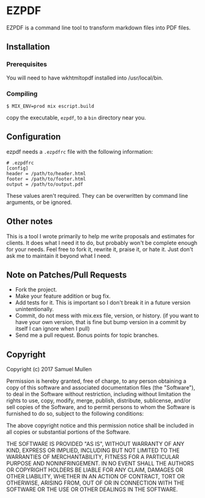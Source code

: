 # EZPDF

EZPDF is a command line tool to transform markdown files into PDF files.

## Installation

### Prerequisites

You will need to have wkhtmltopdf installed into /usr/local/bin. 

### Compiling

```
$ MIX_ENV=prod mix escript.build
```

copy the executable, `ezpdf`, to a `bin` directory near you.

## Configuration

ezpdf needs a `.ezpdfrc` file with the following information:

```
# .ezpdfrc
[config]
header = /path/to/header.html
footer = /path/to/footer.html
output = /path/to/output.pdf
```

These values aren't required. They can be overwritten by command line arguments,
or be ignored. 

## Other notes

This is a tool I wrote primarily to help me write proposals and estimates for
clients. It does what I need it to do, but probably won't be complete enough for
your needs. Feel free to fork it, rewrite it, praise it, or hate it. Just don't
ask me to maintain it beyond what I need.

## Note on Patches/Pull Requests

* Fork the project.
* Make your feature addition or bug fix.
* Add tests for it. This is important so I don't break it in a
  future version unintentionally.
* Commit, do not mess with mix.exs file, version, or history.
  (if you want to have your own version, that is fine but
   bump version in a commit by itself I can ignore when I pull)
* Send me a pull request. Bonus points for topic branches.

## Copyright

Copyright (c) 2017 Samuel Mullen

Permission is hereby granted, free of charge, to any person obtaining a copy
of this software and associated documentation files (the "Software"), to deal
in the Software without restriction, including without limitation the rights
to use, copy, modify, merge, publish, distribute, sublicense, and/or sell
copies of the Software, and to permit persons to whom the Software is
furnished to do so, subject to the following conditions:

The above copyright notice and this permission notice shall be included in all
copies or substantial portions of the Software.

THE SOFTWARE IS PROVIDED "AS IS", WITHOUT WARRANTY OF ANY KIND, EXPRESS OR
IMPLIED, INCLUDING BUT NOT LIMITED TO THE WARRANTIES OF MERCHANTABILITY,
FITNESS FOR A PARTICULAR PURPOSE AND NONINFRINGEMENT. IN NO EVENT SHALL THE
AUTHORS OR COPYRIGHT HOLDERS BE LIABLE FOR ANY CLAIM, DAMAGES OR OTHER
LIABILITY, WHETHER IN AN ACTION OF CONTRACT, TORT OR OTHERWISE, ARISING FROM,
OUT OF OR IN CONNECTION WITH THE SOFTWARE OR THE USE OR OTHER DEALINGS IN THE
SOFTWARE.
